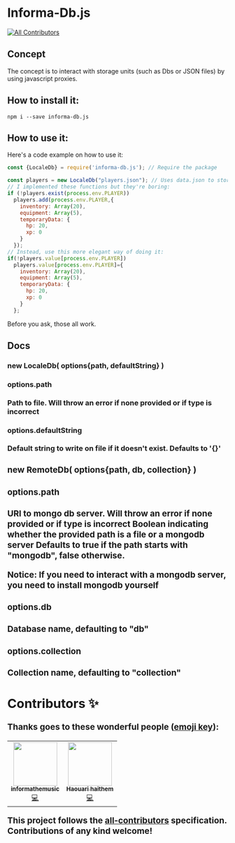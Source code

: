 # Informa-Db.js
<!-- ALL-CONTRIBUTORS-BADGE:START - Do not remove or modify this section -->
[![All Contributors](https://img.shields.io/badge/all_contributors-2-orange.svg?style=flat-square)](#contributors-)
<!-- ALL-CONTRIBUTORS-BADGE:END -->
## Concept
The concept is to interact with storage units (such as Dbs or JSON files) by using javascript proxies.
## How to install it:
`npm i --save informa-db.js`
## How to use it:
Here's a code example on how to use it:
```js
const {LocaleDb} = require('informa-db.js'); // Require the package

const players = new LocaleDb("players.json"); // Uses data.json to store data
// I implemented these functions but they're boring:
if (!players.exist(process.env.PLAYER))
  players.add(process.env.PLAYER,{
    inventory: Array(20),
    equipment: Array(5),
    temporaryData: {
      hp: 20,
      xp: 0
    }
  });
// Instead, use this more elegant way of doing it:
if(!players.value[process.env.PLAYER])
  players.value[process.env.PLAYER]={
    inventory: Array(20),
    equipment: Array(5),
    temporaryData: {
      hp: 20,
      xp: 0
    }
  };
```
Before you ask, those all work.
## Docs
### new LocaleDb( options{path<String>, defaultString<String>}<Object> )
#### options.path<String>
Path to file.
Will throw an error if none provided or if type is incorrect
#### options.defaultString<Sting>
Default string to write on file if it doesn't exist.
Defaults to '{}'
### new RemoteDb( options{path<String>, db<String>, collection<String>}<Object> )
#### options.path<String>
URI to mongo db server.
Will throw an error if none provided or if type is incorrect
Boolean indicating whether the provided path is a file or a mongodb server
Defaults to true if the path starts with "mongodb", false otherwise.

Notice: If you need to interact with a mongodb server, you need to install mongodb yourself
#### options.db<String>
Database name, defaulting to "db"
#### options.collection<String>
Collection name, defaulting to "collection"

## Contributors ✨

Thanks goes to these wonderful people ([emoji key](https://allcontributors.org/docs/en/emoji-key)):

<!-- ALL-CONTRIBUTORS-LIST:START - Do not remove or modify this section -->
<!-- prettier-ignore-start -->
<!-- markdownlint-disable -->
<table>
  <tr>
    <td align="center"><a href="https://github.com/informathemusic"><img src="https://avatars3.githubusercontent.com/u/39065949?v=4" width="100px;" alt=""/><br /><sub><b>informathemusic</b></sub></a><br /><a href="https://github.com/informathemusic/informa-db.js/commits?author=informathemusic" title="Code">💻</a></td>
    <td align="center"><a href="https://github.com/wolfpat01"><img src="https://avatars1.githubusercontent.com/u/57036855?v=4" width="100px;" alt=""/><br /><sub><b>Haouari haithem</b></sub></a><br /><a href="https://github.com/informathemusic/informa-db.js/commits?author=wolfpat01" title="Code">💻</a></td>
  </tr>
</table>

<!-- markdownlint-enable -->
<!-- prettier-ignore-end -->
<!-- ALL-CONTRIBUTORS-LIST:END -->

This project follows the [all-contributors](https://github.com/all-contributors/all-contributors) specification. Contributions of any kind welcome!
